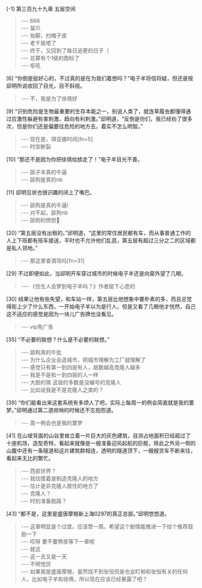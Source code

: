 
[-1] 第三百九十九章 五层空间
>--- 666<br>
>--- 留爪<br>
>--- 抬脚，扫橘子皮<br>
>--- 老千层塔了<br>
>--- 终于，又回到了每日追更的日子（<br>
>--- 总算有个1级的图标了<br>
>--- 呕吼<br>

[6] “你倒是挺好心的，不过真的是在为我们着想吗？”电子羊将信将疑，但还是按邱明所说收回了目光，目不斜视。
>--- 不，我是为了徐倩好<br>

[9] “识别危险是生物最重要的生存本能之一，别说人类了，就连草履虫都懂得通过应激性躲避有害刺激，趋向有利刺激。”邱明道，“反倒是你们，我已经劝了很多次，但是你们还是偏要往危险的地方去，着实不怎么明智。”
>--- 现在是，琪亚娜时间[fn=5]<br>
>--- 时空断裂<br>

[10] “那还不是因为你把徐倩给掳走了！”电子羊目光不善。
>--- 舔子羊真的牛逼<br>
>--- 舔狗是真的nb<br>

[11] 邱明见状也很识趣的闭上了嘴巴。
>--- 舔狗是真的牛逼l<br>
>--- 对不起，舔狗nb<br>
>--- 舔狗的愤怒💢<br>

[20] “第五层没有出租的。”邱明道，“这里的常住居民都有车，而从事普通工作的人上下班都有班车接送，平时也不允许他们乱逛，第五层有超过三分之二的区域都是私人领地。”
>--- 那这里查酒驾吗[fn=31]<br>

[29] 不过即便如此，当邱明开车穿过城市的时候电子羊还是向窗外望了几眼。
>--- 《仿生人会梦到电子羊吗？》作者挺下心思的<br>

[30] 结果让他有些失望，和车站一样，第五层比他想象中要朴素的多，而且总觉得街上少了什么东西，一开始电子羊以为是行人，但是又看了几眼他才恍然，自己这不适应的感觉是因为一块儿广告牌也没看见。
>--- vip免广告<br>

[35] “不必要的联想？什么是不必要的联想。”
>--- 舔狗真的牛批<br>
>--- 为什么企业会造城市，把城市理解为工厂就理解了<br>
>--- 感觉只有第一到四层有人，层数越高克隆人越多<br>
>--- 我是不是和一到四层的人一样<br>
>--- 大胆的猜  这层的多数是没编号的克隆人<br>
>--- 比如说我是不是克隆人之类的？<br>

[39] “你们能看出来这套系统有多烦人了吧，实际上每周一的例会简直就是我的噩梦。”邱明通过第二道岗哨的时候还不忘抱怨道。
>--- 周一例会也是我的噩梦<br>

[41] 在山坡背面的山谷里耸立着一片巨大的灰色建筑，目测占地面积已经超过了十座机场，造型奇特，看起来就像是一艘准备迎风起航的巨舰，除此之外另一侧的山腹中还有一条隧道和这片建筑群相连，透明的隧道顶下，一艘艘货车不断来往，看起来无比的繁忙。
>--- 西部世界？<br>
>--- 我估摸着是制造克隆人的地方<br>
>--- 估计是非克隆人居住的地方了<br>
>--- 克隆人？<br>
>--- 时刻准备跑路？<br>

[43] “都不是，这里是盛唐摩根新上海0297的真正总部。”邱明悠悠道。
>--- 这章明显是个过度。应该赞一周。希望这个剧情能推进一下给个推荐鼓励一下<br>
>--- 哎呀 要不要熬夜等下一章呢<br>
>--- 就这<br>
>--- 这一去又是一天<br>
>--- 不明觉厉<br>
>--- 如果我是盛唐摩根，虽然找不到张恒但是也会盯梢和张恒有关的任何人，比如电子羊和徐倩，所以现在应该已经暴露了吧？<br>
